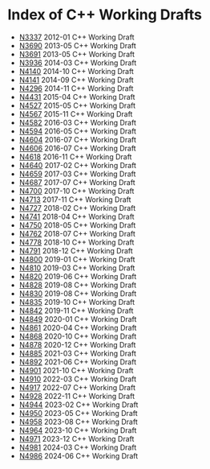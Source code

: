 # Index of C++ Working Drafts

 * [N3337](http://www.open-std.org/jtc1/sc22/wg21/docs/papers/2012/n3337.pdf) 2012-01 C++ Working Draft
 * [N3690](http://www.open-std.org/jtc1/sc22/wg21/docs/papers/2013/n3690.pdf) 2013-05 C++ Working Draft
 * [N3691](http://www.open-std.org/jtc1/sc22/wg21/docs/papers/2013/n3691.pdf) 2013-05 C++ Working Draft
 * [N3936](http://www.open-std.org/jtc1/sc22/wg21/docs/papers/2014/n3936.pdf) 2014-03 C++ Working Draft
 * [N4140](http://www.open-std.org/jtc1/sc22/wg21/docs/papers/2014/n4140.pdf) 2014-10 C++ Working Draft
 * [N4141](http://www.open-std.org/jtc1/sc22/wg21/docs/papers/2014/n4141.pdf) 2014-09 C++ Working Draft
 * [N4296](http://www.open-std.org/jtc1/sc22/wg21/docs/papers/2014/n4296.pdf) 2014-11 C++ Working Draft
 * [N4431](http://www.open-std.org/jtc1/sc22/wg21/docs/papers/2015/n4431.pdf) 2015-04 C++ Working Draft
 * [N4527](http://www.open-std.org/jtc1/sc22/wg21/docs/papers/2015/n4527.pdf) 2015-05 C++ Working Draft
 * [N4567](http://www.open-std.org/jtc1/sc22/wg21/docs/papers/2015/n4567.pdf) 2015-11 C++ Working Draft
 * [N4582](http://www.open-std.org/jtc1/sc22/wg21/docs/papers/2016/n4582.pdf) 2016-03 C++ Working Draft
 * [N4594](http://www.open-std.org/jtc1/sc22/wg21/docs/papers/2016/n4594.pdf) 2016-05 C++ Working Draft
 * [N4604](http://www.open-std.org/jtc1/sc22/wg21/docs/papers/2016/n4604.pdf) 2016-07 C++ Working Draft
 * [N4606](http://www.open-std.org/jtc1/sc22/wg21/docs/papers/2016/n4606.pdf) 2016-07 C++ Working Draft
 * [N4618](http://www.open-std.org/jtc1/sc22/wg21/docs/papers/2016/n4618.pdf) 2016-11 C++ Working Draft
 * [N4640](http://www.open-std.org/jtc1/sc22/wg21/docs/papers/2017/n4640.pdf) 2017-02 C++ Working Draft
 * [N4659](http://www.open-std.org/jtc1/sc22/wg21/docs/papers/2017/n4659.pdf) 2017-03 C++ Working Draft
 * [N4687](http://www.open-std.org/jtc1/sc22/wg21/docs/papers/2017/n4687.pdf) 2017-07 C++ Working Draft
 * [N4700](http://www.open-std.org/jtc1/sc22/wg21/docs/papers/2017/n4700.pdf) 2017-10 C++ Working Draft
 * [N4713](http://www.open-std.org/jtc1/sc22/wg21/docs/papers/2017/n4713.pdf) 2017-11 C++ Working Draft
 * [N4727](http://www.open-std.org/jtc1/sc22/wg21/docs/papers/2018/n4727.pdf) 2018-02 C++ Working Draft
 * [N4741](http://www.open-std.org/jtc1/sc22/wg21/docs/papers/2018/n4741.pdf) 2018-04 C++ Working Draft
 * [N4750](http://www.open-std.org/jtc1/sc22/wg21/docs/papers/2018/n4750.pdf) 2018-05 C++ Working Draft
 * [N4762](http://www.open-std.org/jtc1/sc22/wg21/docs/papers/2018/n4762.pdf) 2018-07 C++ Working Draft
 * [N4778](http://www.open-std.org/jtc1/sc22/wg21/docs/papers/2018/n4778.pdf) 2018-10 C++ Working Draft
 * [N4791](http://www.open-std.org/jtc1/sc22/wg21/docs/papers/2018/n4791.pdf) 2018-12 C++ Working Draft
 * [N4800](http://www.open-std.org/jtc1/sc22/wg21/docs/papers/2019/n4800.pdf) 2019-01 C++ Working Draft
 * [N4810](http://www.open-std.org/jtc1/sc22/wg21/docs/papers/2019/n4810.pdf) 2019-03 C++ Working Draft
 * [N4820](http://www.open-std.org/jtc1/sc22/wg21/docs/papers/2019/n4820.pdf) 2019-06 C++ Working Draft
 * [N4828](http://www.open-std.org/jtc1/sc22/wg21/docs/papers/2019/n4828.pdf) 2019-08 C++ Working Draft
 * [N4830](http://www.open-std.org/jtc1/sc22/wg21/docs/papers/2019/n4830.pdf) 2019-08 C++ Working Draft
 * [N4835](http://www.open-std.org/jtc1/sc22/wg21/docs/papers/2019/n4835.pdf) 2019-10 C++ Working Draft
 * [N4842](http://www.open-std.org/jtc1/sc22/wg21/docs/papers/2019/n4842.pdf) 2019-11 C++ Working Draft
 * [N4849](http://www.open-std.org/jtc1/sc22/wg21/docs/papers/2020/n4849.pdf) 2020-01 C++ Working Draft
 * [N4861](http://www.open-std.org/jtc1/sc22/wg21/docs/papers/2020/n4861.pdf) 2020-04 C++ Working Draft
 * [N4868](http://www.open-std.org/jtc1/sc22/wg21/docs/papers/2020/n4868.pdf) 2020-10 C++ Working Draft
 * [N4878](http://www.open-std.org/jtc1/sc22/wg21/docs/papers/2020/n4878.pdf) 2020-12 C++ Working Draft
 * [N4885](http://www.open-std.org/jtc1/sc22/wg21/docs/papers/2021/n4885.pdf) 2021-03 C++ Working Draft
 * [N4892](http://www.open-std.org/jtc1/sc22/wg21/docs/papers/2021/n4892.pdf) 2021-06 C++ Working Draft
 * [N4901](http://www.open-std.org/jtc1/sc22/wg21/docs/papers/2021/n4901.pdf) 2021-10 C++ Working Draft
 * [N4910](http://www.open-std.org/jtc1/sc22/wg21/docs/papers/2022/n4910.pdf) 2022-03 C++ Working Draft
 * [N4917](http://www.open-std.org/jtc1/sc22/wg21/docs/papers/2022/n4917.pdf) 2022-07 C++ Working Draft
 * [N4928](http://www.open-std.org/jtc1/sc22/wg21/docs/papers/2023/n4928.pdf) 2022-11 C++ Working Draft
 * [N4944](http://www.open-std.org/jtc1/sc22/wg21/docs/papers/2023/n4944.pdf) 2023-02 C++ Working Draft
 * [N4950](http://www.open-std.org/jtc1/sc22/wg21/docs/papers/2023/n4950.pdf) 2023-05 C++ Working Draft
 * [N4958](http://www.open-std.org/jtc1/sc22/wg21/docs/papers/2023/n4958.pdf) 2023-08 C++ Working Draft
 * [N4964](http://www.open-std.org/jtc1/sc22/wg21/docs/papers/2023/n4964.pdf) 2023-10 C++ Working Draft
 * [N4971](http://www.open-std.org/jtc1/sc22/wg21/docs/papers/2023/n4971.pdf) 2023-12 C++ Working Draft
 * [N4981](http://www.open-std.org/jtc1/sc22/wg21/docs/papers/2024/n4981.pdf) 2024-03 C++ Working Draft
 * [N4986](http://www.open-std.org/jtc1/sc22/wg21/docs/papers/2024/n4986.pdf) 2024-06 C++ Working Draft

